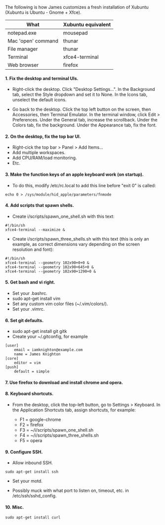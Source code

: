 The following is how James customizes a fresh installation of Xubuntu (Xubuntu
is Ubuntu - Gnome + Xfce).

| What               | Xubuntu equivalent |
| ------------------ | -------------------|
| notepad.exe        | mousepad           |
| Mac 'open' command | thunar             |
| File manager       | thunar             |
| Terminal           | xfce4-terminal     |
| Web browser        | firefox            |

#### 1. Fix the desktop and terminal UIs.

* Right-click the desktop.  Click "Desktop Settings...".  In the Background tab, select the Style dropdown and set it to None.  In the Icons tab, unselect the default icons.

* Go back to the desktop.  Click the top left button on the screen, then Accessories, then Terminal Emulator.  In the terminal window, click Edit > Preferences.  Under the General tab, increase the scrollback.  Under the Colors tab, fix the background.  Under the Appearance tab, fix the font.

#### 2. On the desktop, fix the top bar UI.

* Right-cick the top bar > Panel > Add Items...
* Add multiple workspaces.
* Add CPU/RAM/load monitoring.
* Etc.

#### 3.  Make the function keys of an apple keyboard work (on startup).

* To do this, modify /etc/rc.local to add this line before "exit 0" is called:

```
echo 0 > /sys/module/hid_apple/parameters/fnmode
```

#### 4. Add scripts that spawn shells.

* Create i/scripts/spawn_one_shell.sh with this text:

```
#!/bin/sh
xfce4-terminal --maximize &
```

* Create i/scripts/spawn_three_shells.sh with this text (this is only an example, as correct dimensions vary depending on the screen resolution and font):

```
#!/bin/sh
xfce4-terminal --geometry 102x90+0+0 &
xfce4-terminal --geometry 102x90+645+0 &
xfce4-terminal --geometry 102x90+1290+0 &
```

#### 5. Get bash and vi right.

* Set your .bashrc.
* sudo apt-get install vim
* Set any custom vim color files (~/.vim/colors/).
* Set your .vimrc.

#### 6. Set git defaults.

* sudo apt-get install git gitk
* Create your ~/.gitconfig, for example

```
[user]
    email = iamknighton@example.com
    name = James Knighton
[core]
    editor = vim
[push]
    default = simple
```

#### 7. Use firefox to download and install chrome and opera.

#### 8. Keyboard shortcuts.

* From the desktop, click the top-left button, go to Settings > Keyboard.  In the Application Shortcuts tab, assign shortcuts, for example:

  * F1 = google-chrome
  * F2 = firefox
  * F3 = ~/i/scripts/spawn_one_shell.sh
  * F4 = ~/i/scripts/spawn_three_shells.sh
  * F5 = opera

#### 9. Configure SSH.

* Allow inbound SSH.

```
sudo apt-get install ssh
```

* Set your motd.

* Possibly muck with what port to listen on, timeout, etc. in /etc/ssh/sshd_config.

#### 10. Misc.

```
sudo apt-get install curl
```
